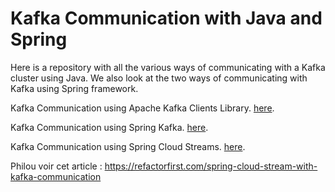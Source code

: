 # Kafka Communication with Java and Spring

Here is a repository with all the various ways of communicating with a Kafka cluster using Java. We also look at the two ways of communicating with Kafka using Spring framework.

Kafka Communication using Apache Kafka Clients Library. [here](/kafka-plain-old-communication).

Kafka Communication using Spring Kafka. [here](/spring-kafka-communication-service).

Kafka Communication using Spring Cloud Streams. [here](/spring-cloud-stream-kafka-communication).


Philou voir cet article : https://refactorfirst.com/spring-cloud-stream-with-kafka-communication

